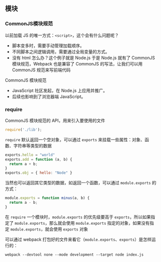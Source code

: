 ## 模块
### CommonJS模块规范
以前加载 JS 的唯一方式：`<script>`，这个会有什么问题呢？
- 脚本变多时，需要手动管理加载顺序。
- 不同脚本之间逻辑调用，需要通过全局变量的方式。
- 没有 html 怎么办？这个例子就是 Node.js
于是 Node.js 就有了 CommonJS 模块规范，Webpack 也是兼容了 CommonJS 的写法，让我们可以用 CommonJS 规范来写前端代码

CommonJS 模块规范
- JavaScript 社区发起，在 Node.js 上应用并推广。
- 后续也影响到了浏览器端 JavaScript。

### require
CommonJS 模块规范的 API，用来引入要使用的文件
```js
require('./lib');
```
`require` 默认返回一个空对象，可以通过 `exports` 来挂载一些属性：对象、函数、字符串等类型的数据
```js
exports.hello = "world"
exports.add = function (a, b) {
  return a + b;
}
exports.obj = { hello: "Node" }
```
当然也可以返回其它类型的数据，如返回一个函数，可以通过 `module.exports` 的方式：
```js
module.exports = function minus(a, b) {
  return a - b;
}
```
在 `require` 一个模块时，`module.exports` 的优先级要高于 `exports`，所以如果指定了 `module.exports`，那么就会使用 `module.exports` 指定的对象，如果没有指定 `module.exports`，就会使用 `exports` 对象

可以通过 webpack 打包好的文件来看它（`module.exports`、`exports`）是怎样运行的：
```
webpack --devtool none --mode development --target node index.js
```
